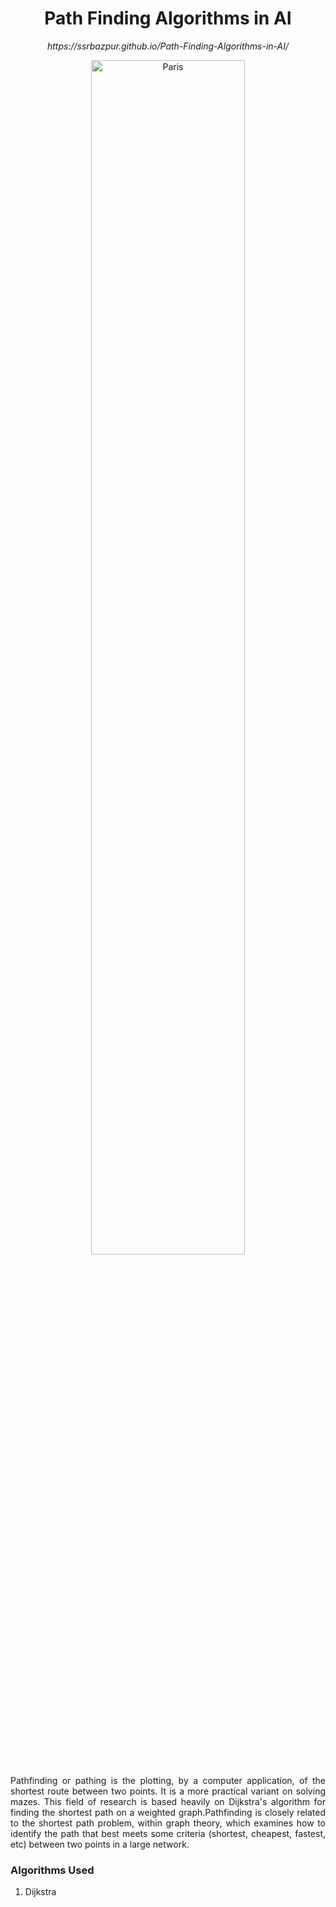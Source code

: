 <h1 align="center"> Path Finding Algorithms in AI</h1>
<p align="center"><i>https://ssrbazpur.github.io/Path-Finding-Algorithms-in-AI/</i></p>

<p align="center">

<img src="https://upload.wikimedia.org/wikipedia/commons/thumb/4/4c/Pathfinding_2D_Illustration.svg/1200px-Pathfinding_2D_Illustration.svg.png" alt="Paris" width=70%>

</p>
<p align="justify">
  Pathfinding or pathing is the plotting, by a computer application, of the shortest route between two points. It is a more practical variant on solving mazes. This field of research is based heavily on Dijkstra's algorithm for finding the shortest path on a weighted graph.Pathfinding is closely related to the shortest path problem, within graph theory, which examines how to identify the path that best meets some criteria (shortest, cheapest, fastest, etc) between two points in a large network.
</p>
<h3>Algorithms Used</h3>
<ol>
  <li> Dijkstra </li>
 </ol>
 
